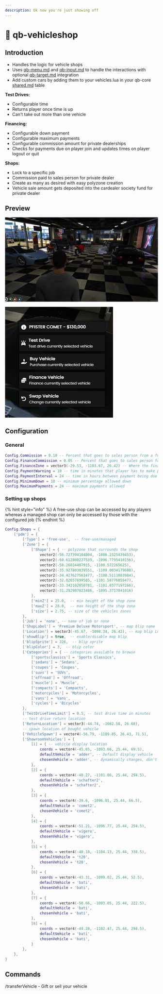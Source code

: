 ```yaml
---
description: Ok now you're just showing off
---
```


# 🚗 qb-vehicleshop

## Introduction

* Handles the logic for vehicle shops
* Uses [qb-menu.md](qb-menu.md "mention") and [qb-input.md](qb-input.md "mention") to handle the interactions with optional [qb-target.md](qb-target.md "mention") integration
* Add custom cars by adding them to your vehicles.lua in your qb-core [shared.md](../qb-core/shared.md "mention") table

**Test Drives:**

* Configurable time
* Returns player once time is up
* Can't take out more than one vehicle

**Financing:**

* Configurable down payment
* Configurable maximum payments
* Configurable commission amount for private dealerships
* Checks for payments due on player join and updates times on player logout or quit

**Shops:**

* Lock to a specific job
* Commission paid to sales person for private dealer
* Create as many as desired with easy polyzone creation
* Vehicle sale amount gets deposited into the cardealer society fund for private dealer

## Preview

![Sales floor](../.gitbook/assets/vehicleshopfloor.jpg)

![Menu for purchasing a car](../.gitbook/assets/vehicleshopmenu.png)

## Configuration

### General

```lua
Config.Commission = 0.10 -- Percent that goes to sales person from a full car sale 10%
Config.FinanceCommission = 0.05 -- Percent that goes to sales person from a finance sale 5%
Config.FinanceZone = vector3(-29.53, -1103.67, 26.42) -- Where the finance menu is located
Config.PaymentWarning = 10 -- time in minutes that player has to make payment before repo
Config.PaymentInterval = 24 -- time in hours between payment being due
Config.MinimumDown = 10 -- minimum percentage allowed down
Config.MaximumPayments = 24 -- maximum payments allowed
```

### Setting up shops

{% hint style="info" %}
A free-use shop can be accessed by any players whereas a managed shop can only be accessed by those with the configured job
{% endhint %}

```lua
Config.Shops = {
    ['pdm'] = {
        ['Type'] = 'free-use',  -- free-use/managed 
        ['Zone'] = {
            ['Shape'] = { -- polyzone that surrounds the shop
                vector2(-56.727394104004, -1086.2325439453),
                vector2(-60.612808227539, -1096.7795410156),
                vector2(-58.26834487915, -1100.572265625),
                vector2(-35.927803039551, -1109.0034179688),
                vector2(-34.427627563477, -1108.5111083984),
                vector2(-32.02657699585, -1101.5877685547),
                vector2(-33.342102050781, -1101.0377197266),
                vector2(-31.292987823486, -1095.3717041016)
            },
            ['minZ'] = 25.0,  -- min height of the shop zone
            ['maxZ'] = 28.0,  -- max height of the shop zone
            ['size'] = 2.75, -- size of the vehicles zones
        },
        ['Job'] = 'none', -- name of job or none
        ['ShopLabel'] = 'Premium Deluxe Motorsport', -- map blip name
        ['Location'] = vector3(-45.67, -1098.34, 26.42), -- map blip Location
        ['showBlip'] = true,  -- enable/disable map blip
        ['blipSprite'] = 326,  -- blip sprite
        ['blipColor'] = 3,  -- blip color
        ['Categories'] = { -- categories available to browse
            ['sportsclassics'] = 'Sports Classics',
            ['sedans'] = 'Sedans',
            ['coupes'] = 'Coupes',
            ['suvs'] = 'SUVs',
            ['offroad'] = 'Offroad',
            ['muscle'] = 'Muscle',
            ['compacts'] = 'Compacts',
            ['motorcycles'] = 'Motorcycles',
            ['vans'] = 'Vans',
            ['cycles'] = 'Bicycles'
        },
        ['TestDriveTimeLimit'] = 0.5, -- test drive time in minutes
        -- test drive return location
        ['ReturnLocation'] = vector3(-44.74, -1082.58, 26.68),
        -- spawn location of bought vehicle
        ['VehicleSpawn'] = vector4(-56.79, -1109.85, 26.43, 71.5),
        ['ShowroomVehicles'] = {
            [1] = { -- vehicle display location
                coords = vector4(-45.65, -1093.66, 25.44, 69.5),
                defaultVehicle = 'adder', -- Default display vehicle
                chosenVehicle = 'adder', -- dynamically changes, don't edit
            },
            [2] = {
                coords = vector4(-48.27, -1101.86, 25.44, 294.5),
                defaultVehicle = 'schafter2',
                chosenVehicle = 'schafter2',
            },
            [3] = {
                coords = vector4(-39.6, -1096.01, 25.44, 66.5),
                defaultVehicle = 'comet2',
                chosenVehicle = 'comet2',
            },
            [4] = {
                coords = vector4(-51.21, -1096.77, 25.44, 254.5),
                defaultVehicle = 'vigero',
                chosenVehicle = 'vigero',
            },
            [5] = {
                coords = vector4(-40.18, -1104.13, 25.44, 338.5),
                defaultVehicle = 't20',
                chosenVehicle = 't20',
            },
            [6] = {
                coords = vector4(-43.31, -1099.02, 25.44, 52.5),
                defaultVehicle = 'bati',
                chosenVehicle = 'bati',
            },
            [7] = {
                coords = vector4(-50.66, -1093.05, 25.44, 222.5),
                defaultVehicle = 'bati',
                chosenVehicle = 'bati',
            },
            [8] = {
                coords = vector4(-44.28, -1102.47, 25.44, 298.5),
                defaultVehicle = 'bati',
                chosenVehicle = 'bati',
            }
        },
    },
}
```

## Commands

/transferVehicle - Gift or sell your vehicle
